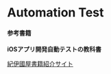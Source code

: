 # Automation Test
#### 参考書籍
**iOSアプリ開発自動テストの教科書**

[紀伊國屋書籍紹介サイト](https://www.kinokuniya.co.jp/f/dsg-01-9784297106294)

